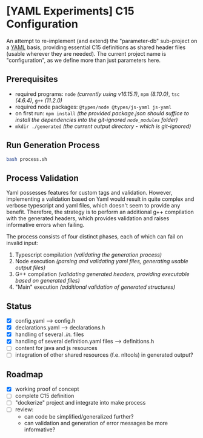 # [YAML Experiments] C15 Configuration

An attempt to re-implement (and extend) the "parameter-db" sub-project on a [YAML](https://yaml.org/) basis, providing essential C15 definitions as shared header files (usable wherever they are needed). The current project name is "configuration", as we define more than just parameters here.

## Prerequisites

- required programs: `node` _(currently using v16.15.1)_, `npm` _(8.10.0)_, `tsc` _(4.6.4)_, `g++` _(11.2.0)_
- required node packages: `@types/node @types/js-yaml js-yaml`
- on first run: `npm install` _(the provided package.json should suffice to install the dependencies into the git-ignored `node_modules` folder)_
- `mkdir ./generated` _(the current output directory - which is git-ignored)_

## Run Generation Process

``` bash
bash process.sh
```

## Process Validation

Yaml possesses features for custom tags and validation. However, implementing a validation based on Yaml would result in quite complex and verbose typescript and yaml files, which doesn't seem to provide any benefit. Therefore, the strategy is to perform an additional g++ compilation with the generated headers, which provides validation and raises informative errors when failing.

The process consists of four distinct phases, each of which can fail on invalid input:

1. Typescript compilation _(validating the generation process)_
2. Node execution _(parsing and validating yaml files, generating usable output files)_
3. G++ compilation _(validating generated headers, providing executable based on generated files)_
4. "Main" execution _(additional validation of generated structures)_

## Status
- [x] config.yaml --> config.h
- [x] declarations.yaml --> declarations.h
- [x] handling of several *.in.* files
- [x] handling of several definition.yaml files --> definitions.h
- [ ] content for java and js resources
- [ ] integration of other shared resources (f.e. nltools) in generated output?

## Roadmap

- [x] working proof of concept
- [ ] complete C15 definition
- [ ] "dockerize" project and integrate into make process
- [ ] review:
  - can code be simplified/generalized further?
  - can validation and generation of error messages be more informative?
